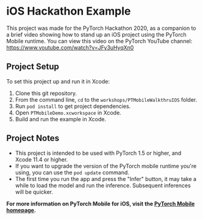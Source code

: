 # iOS Hackathon Example

This project was made for the PyTorch Hackathon 2020, as a companion to a brief video showing how to stand up an iOS project using the PyTorch Mobile runtime. You can view this video on the PyTorch YouTube channel: https://www.youtube.com/watch?v=JFy3uHyqXn0

## Project Setup

To set this project up and run it in Xcode:

1. Clone this git repository.
2. From the command line, `cd` to the `workshops/PTMobileWalkthruIOS` folder.
3. Run `pod install` to get project dependencies.
4. Open `PTMobileDemo.xcworkspace` in Xcode.
5. Build and run the example in Xcode.

## Project Notes

* This project is intended to be used with PyTorch 1.5 or higher, and Xcode 11.4 or higher.
* If you want to upgrade the version of the PyTorch mobile runtime you're using, you can use the `pod update` command.
* The first time you run the app and press the "Infer" button, it may take a while to load the model and run the inference. Subsequent inferences will be quicker.

**For more information on PyTorch Mobile for iOS, visit the [PyTorch Mobile homepage](https://pytorch.org/mobile/home/).**